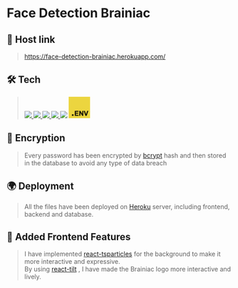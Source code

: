 # Face Detection Brainiac

## 🔗 Host link
> <a href="https://face-detection-brainiac.herokuapp.com/" target="_blank">https://face-detection-brainiac.herokuapp.com/</a>
## 🛠 Tech
> <a href="https://developer.mozilla.org/en-US/docs/Web/JavaScript" target="_blank"> <img src="https://img.icons8.com/color/48/000000/javascript.png"/> </a>
<a href="https://www.w3.org/html/" target="_blank"> <img src="https://img.icons8.com/color/48/000000/html-5.png"/> </a> 
<a href="https://www.w3schools.com/css/" target="_blank"> <img src="https://img.icons8.com/color/48/000000/css3.png"/> </a> 
<a href="https://developer.mozilla.org/en-US/docs/Web/JavaScript" target="_blank"><img src="https://img.icons8.com/ultraviolet/40/000000/react--v2.png"/> </a>
<a href="https://www.heroku.com/" target="_blank"><img src="https://img.icons8.com/color/48/000000/heroku.png"/></a>
<a href="https://www.npmjs.com/package/dotenv" target="_blank"><img src="https://raw.githubusercontent.com/motdotla/dotenv/master/dotenv.png" width="48px" height="48px"/> </a>

## 🔑 Encryption
> Every password has been encrypted by [bcrypt](https://www.npmjs.com/package/bcrypt) hash and then stored in the database to avoid any type of data breach

## 🌍 Deployment
> All the files have been deployed on [Heroku](https://www.heroku.com/) server, including frontend, backend and database.

## 🎨 Added Frontend Features
> I have implemented [react-tsparticles](https://www.npmjs.com/package/react-tsparticles) for the background to make it more interactive and expressive.<br>
> By using [react-tilt](https://www.npmjs.com/package/react-tilt) , I have made the Brainiac logo more interactive and lively.
